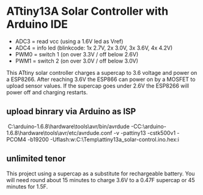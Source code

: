 # ATtiny13A Solar Controller with Arduino IDE

* ADC3 = read vcc (using a 1.6V led as Vref)
* ADC4 = info led (blinkcode: 1x 2.7V, 2x 3.0V, 3x 3.6V, 4x 4.2V)
* PWM0 = switch 1 (on over 3.3V / off below 2.6V)
* PWM1 = switch 2 (on over 3.0V / off below 3.0V)

This ATtiny solar controller charges a supercap to 3.6 voltage and power on a ESP8266. 
After reaching 3.6V the ESP866 can power on by a MOSFET to upload sensor values.
If the supercap goes under 2.6V the ESP8266 will power off and charging restarts. 

## upload binrary via Arduino as ISP

  C:\arduino-1.6.8\hardware\tools\avr/bin/avrdude -CC:\arduino-1.6.8\hardware\tools\avr/etc/avrdude.conf -v -pattiny13 -cstk500v1 -PCOM4 -b19200 -Uflash:w:C:\Temp\attiny13a_solar-control.ino.hex:i

## unlimited tenor

This project using a supercap as a substitute for rechargeable battery. 
You will need round about 15 minutes to charge 3.6V to a 0.47F supercap or 45 minutes for 1.5F.
 

